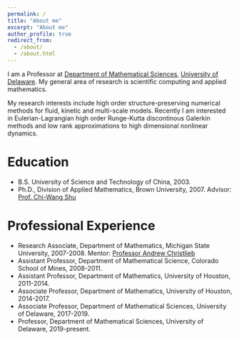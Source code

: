 ```yaml
---
permalink: /
title: "About me"
excerpt: "About me"
author_profile: true
redirect_from: 
  - /about/
  - /about.html
---
```

I am a Professor at [Department of Mathematical Sciences](https://www.mathsci.udel.edu/), [University of Delaware](https://www.udel.edu/). My general area of research is scientific computing and applied mathematics.

My research interests include high order structure-preserving numerical methods for fluid, kinetic and multi-scale models. Recently I am interested in Eulerian-Lagrangian high order Runge-Kutta discontinous Galerkin methods and low rank approximations to high dimensional nonlinear dynamics.


Education
======
- B.S. University of Science and Technology of China, 2003.
- Ph.D., Division of Applied Mathematics, Brown University, 2007. 
  Advisor: [Prof. Chi-Wang Shu](http://www.dam.brown.edu/people/shu/)

Professional Experience
======

- Research Associate, Department of Mathematics, Michigan State University, 2007-2008. 
  Mentor: [Professor Andrew Christlieb](http://www.the-christlieb-group.org/)
- Assistant Professor, Department of Mathematical Science, Colorado School of Mines, 2008-2011.
- Assistant Professor, Department of Mathematics, University of Houston, 2011-2014.
- Associate Professor, Department of Mathematics, University of Houston, 2014-2017.
- Associate Professor, Department of Mathematical Sciences, University of Delaware, 2017-2019.
- Professor, Department of Mathematical Sciences, University of Delaware, 2019-present.
